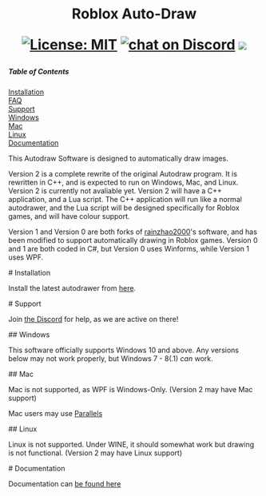 <h1 align="center">
Roblox Auto-Draw
<br>

[![License: MIT](https://img.shields.io/badge/License-MIT-yellow.svg)](https://opensource.org/licenses/MIT)
<a href="https://discord.gg/rwvUFraDnb">
    <img src="https://img.shields.io/discord/937117805805989890?logo=discord"
       alt="chat on Discord"></a>
<a href="https://github.com/badges/Siydge/autodraw-roblox" alt="Activity">
    <img src="https://img.shields.io/github/commit-activity/m/Siydge/autodraw-roblox" /></a>

</h1>

##### Table of Contents  
[Installation](#Installation)  
[FAQ](#FAQ)  
[Support](#Support)  
    [Windows](##Windows)    
    [Mac](##Mac)    
    [Linux](##Linux)  
[Documentation](#Documentation)  

This Autodraw Software is designed to automatically draw images. 

Version 2 is a complete rewrite of the original Autodraw program. It is rewritten in C++, and is expected to run on Windows, Mac, and Linux. Version 2 is currently not avaliable yet. Version 2 will have a C++ application, and a Lua script. The C++ application will run like a normal autodrawer, and the Lua script will be designed specifically for Roblox games, and will have colour support.

Version 1 and Version 0 are both forks of [rainzhao2000](https://github.com/rainzhao2000/autodrawer)'s software, and has been modified to support automatically drawing in Roblox games. Version 0 and 1 are both coded in C#, but Version 0 uses Winforms, while Version 1 uses WPF.

<a name="Installation"/>
# Installation

 Install the latest autodrawer from [here](https://github.com/Siydge/autodraw-roblox/releases).
 
<a name="FAQ"/>
<a name="Support"/>
# Support

Join [the Discord](https://discord.gg/rwvUFraDnb) for help, as we are active on there!
 
<a name="Windows"/>
## Windows

This software officially supports Windows 10 and above. Any versions below may not work properly, but Windows 7 - 8(.1) *can* work.

<a name="Mac"/>
## Mac

Mac is not supported, as WPF is Windows-Only. (Version 2 may have Mac support)

Mac users may use [Parallels](https://www.parallels.com/au/products/desktop/)

<a name="Linux"/>
## Linux

Linux is not supported. Under WINE, it should somewhat work but drawing is not functional. (Version 2 may have Linux support)

<a name="Documentation"/>
# Documentation

Documentation can [be found here](https://siydge.github.io/autodraw-roblox/docs)
